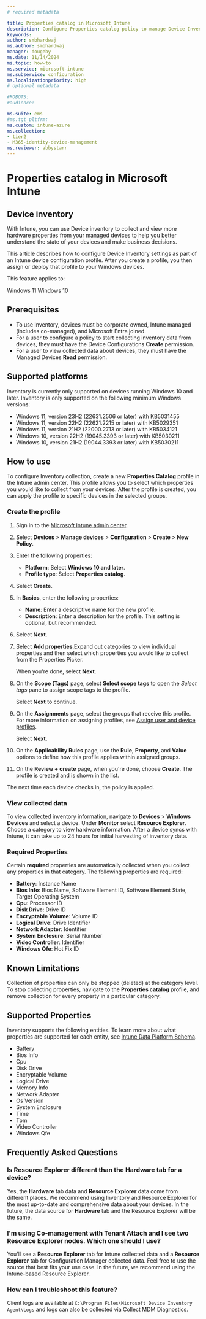 ```yaml
---
# required metadata

title: Properties catalog in Microsoft Intune
description: Configure Properties catalog policy to manage Device Inventory settings on Windows devices you manage with Intune.
keywords:
author: smbhardwaj
ms.author: smbhardwaj
manager: dougeby
ms.date: 11/14/2024
ms.topic: how-to
ms.service: microsoft-intune
ms.subservice: configuration
ms.localizationpriority: high
# optional metadata

#ROBOTS:
#audience:

ms.suite: ems
#ms.tgt_pltfrm:
ms.custom: intune-azure
ms.collection:
- tier2
- M365-identity-device-management
ms.reviewer: abbystarr
---
```

# Properties catalog in Microsoft Intune

## Device inventory

With Intune, you can use Device inventory to collect and view more hardware properties from your managed devices to help you better understand the state of your devices and make business decisions.  

This article describes how to configure Device Inventory settings as part of an Intune device configuration profile. After you create a profile, you then assign or deploy that profile to your Windows devices.

This feature applies to:

Windows 11
Windows 10

## Prerequisites

- To use Inventory, devices must be corporate owned, Intune managed (includes co-managed), and Microsoft Entra joined.
- For a user to configure a policy to start collecting inventory data from devices, they must have the Device Configurations **Create** permission.
- For a user to view collected data about devices, they must have the Managed Devices **Read** permission.

## Supported platforms

Inventory is currently only supported on devices running Windows 10 and later. Inventory is only supported on the following minimum Windows versions:

- Windows 11, version 23H2 (22631.2506 or later) with KB5031455
- Windows 11, version 22H2 (22621.2215 or later) with KB5029351
- Windows 11, version 21H2 (22000.2713 or later) with KB5034121
- Windows 10, version 22H2 (19045.3393 or later) with KB5030211
- Windows 10, version 21H2 (19044.3393 or later) with KB5030211

## How to use

To configure Inventory collection, create a new **Properties Catalog** profile in the Intune admin center. This profile allows you to select which properties you would like to collect from your devices. After the profile is created, you can apply the profile to specific devices in the selected groups.

### Create the profile

1. Sign in to the [Microsoft Intune admin center](https://go.microsoft.com/fwlink/?linkid=2109431).

2. Select **Devices** > **Manage devices** > **Configuration** > **Create** > **New Policy**.

3. Enter the following properties:

   - **Platform**: Select **Windows 10 and later**.
   - **Profile type**: Select **Properties catalog**.

4. Select **Create**.

5. In **Basics**, enter the following properties:

   - **Name**: Enter a descriptive name for the new profile.
   - **Description**: Enter a description for the profile. This setting is optional, but recommended.

6. Select **Next**.

7. Select **Add properties**.Expand out categories to view individual properties and then select which properties you would like to collect from the Properties Picker.

   When you're done, select **Next**.

8. On the **Scope (Tags)** page, select **Select scope tags** to open the *Select tags* pane to assign scope tags to the profile.
  
   Select **Next** to continue.

9. On the **Assignments** page, select the groups that receive this profile. For more information on assigning profiles, see [Assign user and device profiles](../configuration/device-profile-assign.md).

   Select **Next**.

10. On the **Applicability Rules** page, use the **Rule**, **Property**, and **Value** options to define how this profile applies within assigned groups.

11. On the **Review + create** page, when you're done, choose **Create**. The profile is created and is shown in the list.

The next time each device checks in, the policy is applied.

### View collected data

To view collected inventory information, navigate to **Devices** > **Windows Devices** and select a device.
Under **Monitor** select **Resource Explorer**. Choose a category to view hardware information.
After a device syncs with Intune, it can take up to 24 hours for initial harvesting of inventory data.  

### Required Properties

Certain **required** properties are automatically collected when you collect any properties in that category.
The following properties are required:

- **Battery**: Instance Name
- **Bios Info**: Bios Name, Software Element ID, Software Element State, Target Operating System
- **Cpu**: Processor ID
- **Disk Drive**: Drive ID
- **Encryptable Volume**: Volume ID
- **Logical Drive**: Drive Identifier
- **Network Adapter**: Identifier
- **System Enclosure**: Serial Number
- **Video Controller**: Identifier
- **Windows Qfe**: Hot Fix ID

## Known Limitations

Collection of properties can only be stopped (deleted) at the category level. To stop collecting properties, navigate to the **Properties catalog** profile, and remove collection for every property in a particular category.

## Supported Properties

Inventory supports the following entities. To learn more about what properties are supported for each entity, see [Intune Data Platform Schema](../../analytics/data-platform-schema.md).

- Battery
- Bios Info
- Cpu
- Disk Drive
- Encryptable Volume
- Logical Drive
- Memory Info
- Network Adapter
- Os Version
- System Enclosure
- Time
- Tpm
- Video Controller
- Windows Qfe

## Frequently Asked Questions

### Is Resource Explorer different than the Hardware tab for a device?

Yes, the **Hardware** tab data and **Resource Explorer** data come from different places. We recommend using Inventory and Resource Explorer for the most up-to-date and comprehensive data about your devices. In the future, the data source for **Hardware** tab and the Resource Explorer will be the same.

### I'm using Co-management with Tenant Attach and I see two Resource Explorer nodes. Which one should I use?

You'll see a **Resource Explorer** tab for Intune collected data and a **Resource Explorer** tab for Configuration Manager collected data. Feel free to use the source that best fits your use case. In the future, we recommend using the Intune-based Resource Explorer.

### How can I troubleshoot this feature?

Client logs are available at `C:\Program Files\Microsoft Device Inventory Agent\Logs` and logs can also be collected via Collect MDM Diagnostics.